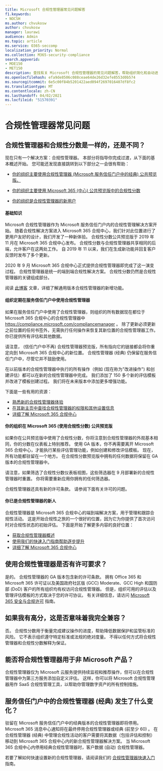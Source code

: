 ```yaml
---
title: Microsoft 合规性管理器常见问题解答
f1.keywords:
- NOCSH
ms.author: chvukosw
author: chvukosw
manager: laurawi
audience: Admin
ms.topic: article
ms.service: O365-seccomp
localization_priority: Normal
ms.collection: M365-security-compliance
search.appverid:
- MOE150
- MET150
description: 查找有关 Microsoft 合规性管理器的常见问题解答，帮助组织简化和自动进行风险评估。
ms.openlocfilehash: efa9de8506c088ceae64de26d32efe8553d0b574
ms.sourcegitcommit: 6e5c00f84b5201422aed094f2697016407df8fc2
ms.translationtype: MT
ms.contentlocale: zh-CN
ms.lasthandoff: 04/02/2021
ms.locfileid: "51570391"
---
```

# <a name="compliance-manager-frequently-asked-questions"></a>合规性管理器常见问题

## <a name="is-compliance-manager-and-compliance-score-the-same-thing-or-are-they-different"></a>合规性管理器和合规性分数是一样的，还是不同？

现在只有一个解决方案：合规性管理器。 本部分将指导你完成过渡，从下面的基本概述开始。 您可能还发现直接跳转到以下部分之一会很有帮助：

- [你的组织主要使用合规性管理器 (Microsoft 服务信任门户中的经典) 公共预览版。](#your-organization-regularly-used-compliance-manager-in-the-service-trust-portal)

- [你的组织主要使用 Microsoft 365 (中心) 公共预览版中的合规性分数](#your-organization-used-compliance-score-public-preview-in-the-microsoft-365-compliance-center)

- [你的组织是合规性管理器的新用户](#youre-new-to-compliance-manager
)
#### <a name="the-basics"></a>基础知识

Microsoft 合规性管理器作为 Microsoft 服务信任门户内的合规性管理解决方案开始。  随着合规性解决方案进入 Microsoft 365 合规中心，我们针对此位置进行了更用户友好的设计，我们开发了一种新体验。 合规性分数公共预览版于 2019 年 11 月在 Microsoft 365 合规中心发布。 合规性分数与合规性管理器共享相同的后端，允许客户在这两处工作。 自 2019 年 11 以来，我们在生成新功能并回复客户反馈时发布了多个更新。

2020 年 9 月 Microsoft 365 合规中心正式提供合规性管理器即完成了这一演变过程。 合规性管理器是统一的端到端合规性解决方案。 合规性分数仍然是合规性管理器的关键组成部分。

阅读 [此博客](https://aka.ms/compliancemanager/GAblog) 文章，详细了解通用版本合规性管理器的新增功能。

#### <a name="your-organization-regularly-used-compliance-manager-in-the-service-trust-portal"></a>组织定期在服务信任门户中使用合规性管理器

如果在服务信任门户中使用了合规性管理器，则组织的所有数据现在都位于 Microsoft 365 合规中心的合规性管理器中 https://compliance.microsoft.com/compliancemanager 。 除了更新必须更新之前位置的任何书签外，无需执行任何操作来恢复其新位置的合规性管理器工作。 你已提供所有评估和其他数据。

请注意， (信任门户中不再) 合规性管理器预览版，所有指向它的链接都会将你重定向到 Microsoft 365 合规中心的新位置。 合规性管理器 (经典) 仍保留在服务信任门户中，尽管它并不鼓励使用。

在以前版本的合规性管理器中执行的所有操作（例如 (现在称为"改进操作") 和创建评估）都可以在新的合规性管理器中完成。 我们添加了 150 多个新的评估模板并改进了模板创建过程。 我们将在未来版本中添加更多增强功能。

下面是一些有用的资源：

- [熟悉新的合规性管理器体验](compliance-manager-setup.md#understand-the-compliance-manager-dashboard)
- [在其新主页中查找合规性管理器的权限和其他设置信息](compliance-manager-setup.md#who-can-access-compliance-manager)
- [详细了解 Microsoft 365 合规中心](microsoft-365-compliance-center.md)

#### <a name="your-organization-used-compliance-score-public-preview-in-the-microsoft-365-compliance-center"></a>你的组织在 Microsoft 365 (使用合规性分数) 公共预览版

如果你在公共预览版中使用了合规性分数，你将注意到合规性管理器的外观基本相同，你的分数在仪表板上特别推荐。 使用 GA 版本，你不再需要离开 Microsoft 365 合规中心，才能执行某些评估管理功能，例如创建和修改评估模板。 现在，所有功能都驻留在一个地方。 在合规性分数预览版中拥有的任何数据将保留在 GA 版本的合规性管理器中。

请注意，如果筛选了合规性分数仪表板视图，这些筛选器在 9 月部署新的合规性管理器时重置。 你将需要重新应用你拥有的任何筛选器。

合规性管理器还具有新的许可条款。 请参阅下面有关许可的问题。

#### <a name="youre-new-to-compliance-manager"></a>你已是合规性管理器的新人

合规性管理器是 Microsoft 365 合规中心的端到端解决方案，用于管理和跟踪合规性活动。 这是开始合规性之旅的一个很好的位置，因为它为你提供了首次访问时对合规性状态的初始评估。 下面是开始了解更多内容的良好位置：

- [获取合规性管理器概述](compliance-manager.md)
- [使用我们的快速入门指南帮助逐步提升](compliance-manager-quickstart.md)
- [详细了解 Microsoft 365 合规中心](microsoft-365-compliance-center.md)

## <a name="are-there-licensing-requirements-for-using-compliance-manager"></a>使用合规性管理器是否有许可要求？

是的。 合规性管理器的 GA 版本包含新的许可条款。 拥有 Office 365 和 Microsoft 365 许可证以及美国政府社区版 (GCC) Moderate、GCC High 和国防部 (DoD) 客户的所有组织均有权访问合规性管理器。 但是，组织可用的评估以及管理评估模板的方式取决于您的许可协议。 有关详细信息，请访问 [Microsoft 365 安全与合规许可](/office365/servicedescriptions/microsoft-365-service-descriptions/microsoft-365-tenantlevel-services-licensing-guidance/microsoft-365-security-compliance-licensing-guidance) 指南。

## <a name="if-i-have-a-high-score-does-it-mean-im-fully-compliant"></a>如果我有高分，这是否意味着我完全兼容？

否。 合规性分数用于衡量完成建议操作的进度，帮助降低数据保护和监管标准的风险。 它不表示组织遵守特定标准或法规的绝对度量。 不得以任何方式将合规性管理器和合规性分数解释为保证。

## <a name="can-i-use-compliance-manager-for-non-microsoft-products"></a>能否将合规性管理器用于非 Microsoft 产品？

合规性管理器仅为 Microsoft 云服务提供持续监视和推荐操作，但可以在合规性管理器中为第三方服务添加自定义评估。 这样，你可以将 Microsoft 合规性管理器用作 SaaS 合规性管理工具，以帮助你管理数字资产的所有控制措施。

## <a name="whats-happening-to-compliance-manager-classic-in-the-service-trust-portal"></a>服务信任门户中的合规性管理器 (经典) 发生了什么变化？

驻留在 Microsoft 服务信任门户中的经典版本的合规性管理器即将停用。 Microsoft 365 消息中心通知将在最终停用合规性管理器或经典 (前至少 60) 。 在合规性管理器 (经典) 中管理合规性活动的客户需要将其数据（包括评估和控制）移动到 Microsoft 365 合规中心内的新合规性管理器解决方案。 当 Microsoft 365 合规中心内停用经典合规性管理器时，客户数据 (自动) 合规性管理器。

若要了解如何快速设置新的合规性管理器，请阅读我们的 [合规性管理器快速入门](compliance-manager-quickstart.md) 指南。
